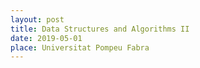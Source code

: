 ```yaml
---
layout: post
title: Data Structures and Algorithms II
date: 2019-05-01
place: Universitat Pompeu Fabra
---
```



